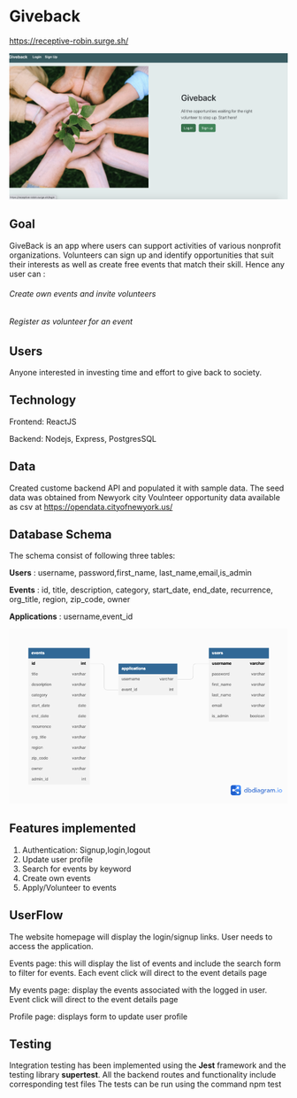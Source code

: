 # Giveback

https://receptive-robin.surge.sh/

![This is an image](/homepage.png)

## Goal
GiveBack is an app where users can support activities of various nonprofit organizations.  Volunteers can sign up and identify opportunities that suit their interests as well as create free events that match their skill. Hence any user can :
 ###### Create own events and invite volunteers
 ###### Register as volunteer for an event


## Users
Anyone interested in investing time and effort to give back to society.

## Technology
Frontend: ReactJS

Backend: Nodejs, Express, PostgresSQL

## Data
Created custome backend API and populated it with sample data. The seed data was obtained from Newyork city Voulnteer opportunity data available as csv at https://opendata.cityofnewyork.us/

## Database Schema
The schema consist of following three tables:

**Users** : username, password,first_name, last_name,email,is_admin

**Events** : id, title, description, category, start_date,  end_date, recurrence, org_title, region, zip_code, owner

**Applications** : username,event_id

![This is an image](/capstone%202.png)

## Features implemented
1. Authentication: Signup,login,logout
2. Update user profile
3. Search for events by keyword
4. Create own events
5. Apply/Volunteer to events

## UserFlow

The website homepage will display the login/signup links. User needs to access the application.

Events page: this will display the list of events and include the search form to filter for events. Each event click will direct to the event details page

My events page: display the events associated with the logged in user. Event click will direct to the event details page

Profile page: displays form to update user profile


## Testing
Integration testing has been implemented using the **Jest** framework and the testing library **supertest**. All the backend routes and functionality include corresponding test files
The tests can be run using the command npm test

